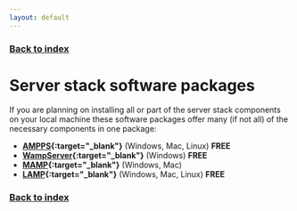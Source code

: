 ```yaml
---
layout: default
---
```


### [Back to index](../index.html)

# Server stack software packages

If you are planning on installing all or part of the server stack components on your local machine
these software packages offer many (if not all) of the necessary components in one package:

- **[AMPPS](https://ampps.com/){:target="_blank"}** (Windows, Mac, Linux) **FREE**
- **[WampServer](http://www.wampserver.com/en/){:target="_blank"}** (Windows) **FREE**
- **[MAMP](https://www.mamp.info/en/){:target="_blank"}** (Windows, Mac)
- **[LAMP](https://bitnami.com/stack/lamp){:target="_blank"}** (Windows, Mac, Linux) **FREE**

### [Back to index](../index.html)
